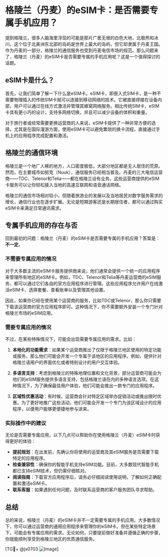 # 格陵兰（丹麦）的eSIM卡：是否需要专属手机应用？

提到格陵兰，很多人脑海里浮现的可能是那片广袤无垠的白色大地、北极熊和冰川。这个位于北美洲东北部的岛屿是世界上最大的岛屿，但它却隶属于丹麦王国。作为丹麦的一部分，格陵兰的通信服务也受到丹麦电信市场的规范。那么问题来了，格陵兰（丹麦）的eSIM卡是否需要专属的手机应用呢？这是一个值得探讨的话题。

## eSIM卡是什么？

首先，让我们简单了解一下什么是eSIM卡。eSIM卡，即嵌入式SIM卡，是一种不需要物理插入的传统SIM卡就可以连接到移动网络的技术。它被直接焊接在设备内部，用户可以通过在线方式激活并管理其蜂窝网络服务。相比传统SIM卡，eSIM卡具有更小巧的设计，支持多网络切换，并且可以减少设备的体积和重量。

对于旅行者或经常需要更换运营商的人来说，eSIM卡提供了一种非常方便的选择。尤其是在国际漫游方面，使用eSIM卡可以避免繁琐的换卡流程，直接通过手机上的应用程序完成配置和激活。

## 格陵兰的通信环境

格陵兰是一个地广人稀的地方，人口密度极低，大部分地区都是无人居住的荒原。然而，在主要城市如努克（Nuuk），通信服务已经相当普及。丹麦的三大电信运营商——TDC、Telenor和Telia——都在格陵兰设有业务。这些运营商提供的eSIM卡服务可以让你轻松接入当地的高速互联网和语音通话网络。

格陵兰的通信市场相对较小，但随着旅游业的发展以及当地居民对数字服务需求的增长，通信行业也在逐步扩展。无论是短期游客还是长期居住者，都可以通过购买eSIM卡来满足日常通讯需求。

## 专属手机应用的存在与否

回到最初的问题：格陵兰（丹麦）的eSIM卡是否需要专属的手机应用？答案是：**不一定**。

### 不需要专属应用的情况

对于大多数主流的eSIM卡服务提供商来说，他们通常会提供一个统一的应用程序来管理所有地区的eSIM卡。例如，TDC、Telenor和Telia等丹麦运营商的eSIM服务，都可以通过它们各自的官方应用程序进行管理。这些应用程序允许用户在线激活eSIM卡、选择套餐、查看账单以及管理其他设置。

因此，如果你已经在使用某个运营商的服务，比如TDC或Telenor，那么你只需要下载该运营商的官方应用程序即可。这种情况下，你不需要额外安装一个专门针对格陵兰市场的eSIM应用。

### 需要专属应用的情况

不过，在某些特殊情况下，可能会出现需要专属应用的需求。比如：

1. **本地化的功能需求**：如果某个运营商推出了仅限于格陵兰地区使用的特定功能或服务，那么他们可能会开发一个专属于该地区的应用程序。例如，提供针对格陵兰语用户的界面优化或者特别设计的用户交互体验。

2. **多语言支持**：考虑到格陵兰的特殊地理位置和文化背景，部分运营商可能会为他们的eSIM服务提供多语言支持，包括格陵兰语在内的多种语言选项。在这种情况下，为了确保最佳用户体验，他们可能会推出一款专门的应用程序。

3. **区域性优惠活动**：有时候，运营商会针对特定区域举办促销活动或推出限时优惠。为了更好地推广这些活动，他们可能会开发一个专门为该区域设计的应用程序，以便用户能够更便捷地参与进来。

### 实际操作中的建议

无论是否需要专属应用，以下几点可以帮助你在使用格陵兰（丹麦）eSIM卡时获得更好的体验：

- **提前规划**：在出发前，先确认你将使用的运营商及其eSIM服务是否需要下载特定的应用程序。
- **检查兼容性**：确保你的智能手机支持eSIM功能。目前，大多数现代智能手机都已支持eSIM技术，但仍需仔细核对。
- **阅读指南**：下载官方应用程序后，请务必仔细阅读使用说明，了解如何正确配置和激活eSIM卡。
- **联系客服**：如果遇到任何问题，及时联系运营商的客户服务团队寻求帮助。

## 总结

总的来说，格陵兰（丹麦）的eSIM卡并不一定需要专属的手机应用。大多数情况下，你可以通过运营商的通用应用程序来管理你的eSIM卡。但在某些特定场景下，可能会有专属应用的需求。无论如何，只要提前做好准备并遵循正确的步骤，你就能顺利享受到格陵兰地区的优质通信服务。

[TG💪+ @jx0703 ![Image](https://github.com/user-attachments/assets/dbca1d08-cadb-493c-b0ec-ad6f7a83f270)]